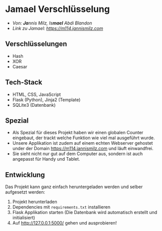 # Jamael Verschlüsselung

- *Von: **Ja**nnis Milz, Is**mael** Abdi Blandon*
- *Link zu Jamael: https://m114.jannismilz.com*

## Verschlüsselungen

- Hash
- XOR
- Caesar

## Tech-Stack

- HTML, CSS, JavaScript
- Flask (Python), Jinja2 (Template)
- SQLite3 (Datenbank)

## Spezial

- Als Spezial für dieses Projekt haben wir einen globalen Counter eingebaut, der trackt welche Funktion wie viel mal ausgeführt wurde.
- Unsere Applikation ist zudem auf einem echten Webserver gehostet under der Domain https://m114.jannismilz.com und läuft einwandfrei.
- Sie sieht nicht nur gut auf dem Computer aus, sondern ist auch angepasst für Handy und Tablet.

## Entwicklung

Das Projekt kann ganz einfach heruntergeladen werden und selber aufgesetzt werden:

1. Projekt herunterladen
2. Dependencies mit `requirements.txt` installieren
3. Flask Applikation starten (Die Datenbank wird automatisch erstellt und initialisiert)
4. Auf http://127.0.0.1:5000/ gehen und ausprobieren!